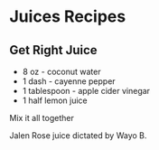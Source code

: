 # Juices Recipes

## Get Right Juice

* 8 oz - coconut water
* 1 dash  - cayenne pepper
* 1 tablespoon - apple cider vinegar
* 1 half lemon juice

Mix it all together

Jalen Rose juice dictated by Wayo B.
